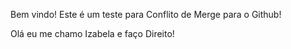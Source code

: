 Bem vindo! Este é um teste para Conflito de Merge para o Github!

Olá eu me chamo Izabela e faço Direito!